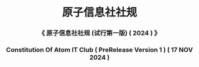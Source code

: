 <h1 align="center"> 原子信息社社规 </h3>

<h3 align="center">《 原子信息社社规 (试行第一版) ( 2024 ) 》</h3>

<h3 align="center"> Constitution Of Atom IT Club ( PreRelease Version 1 ) ( 17 NOV 2024 ) </h3>

